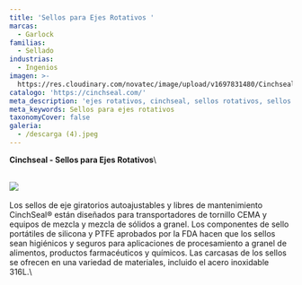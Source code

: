 ```yaml
---
title: 'Sellos para Ejes Rotativos '
marcas:
  - Garlock
familias:
  - Sellado
industrias:
  - Ingenios
imagen: >-
  https://res.cloudinary.com/novatec/image/upload/v1697831480/Cinchseal_1_dcbsei.png
catalogo: 'https://cinchseal.com/'
meta_description: 'ejes rotativos, cinchseal, sellos rotativos, sellos para ejes'
meta_keywords: Sellos para ejes rotativos
taxonomyCover: false
galeria:
  - /descarga (4).jpeg
---
```


**Cinchseal - Sellos para Ejes Rotativos**\\

\
![](/Cinchseal.PNG)\
\
Los sellos de eje giratorios autoajustables y libres de mantenimiento CinchSeal® están diseñados para transportadores de tornillo CEMA y equipos de mezcla y mezcla de sólidos a granel. Los componentes de sello portátiles de silicona y PTFE aprobados por la FDA hacen que los sellos sean higiénicos y seguros para aplicaciones de procesamiento a granel de alimentos, productos farmacéuticos y químicos. Las carcasas de los sellos se ofrecen en una variedad de materiales, incluido el acero inoxidable 316L.\\
